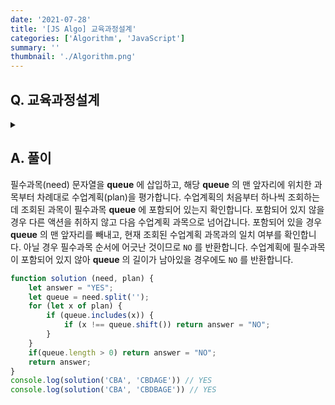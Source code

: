 ```yaml
---
date: '2021-07-28'
title: '[JS Algo] 교육과정설계'
categories: ['Algorithm', 'JavaScript']
summary: ''
thumbnail: './Algorithm.png'
---
```


## Q. 교육과정설계
<details>
<summary></summary>
<div markdown="1">       
알파벳으로 표현되는 과목이 A ~ G 까지 있습니다. 여기서 필수과목이 문자열이 'CBA' 로 주어지면 해당 문자열 순서대로 수업계획을 짜야합니다. 수업계획이 필수과목 순서를 지키면 이후에 그 순서는 상관없습니다. 필수과목을 지켜 수업계획을 짰는지 여부를 결과로 반환해야 합니다.
</div>
</details>


## A. 풀이
필수과목(need) 문자열을 **queue** 에 삽입하고, 해당 **queue** 의 맨 앞자리에 위치한 과목부터 차례대로 수업계획(plan)을 평가합니다. 수업계획의 처음부터 하나씩 조회하는데 조회된 과목이 필수과목 **queue** 에 포함되어 있는지 확인합니다. 포함되어 있지 않을 경우 다른 액션을 취하지 않고 다음 수업계획 과목으로 넘어갑니다. 포함되어 있을 경우 **queue** 의 맨 앞자리를 빼내고, 현재 조회된 수업계획 과목과의 일치 여부를 확인합니다. 아닐 경우 필수과목 순서에 어긋난 것이므로 `NO` 를 반환합니다. 수업계획에 필수과목이 포함되어 있지 않아 **queue** 의 길이가 남아있을 경우에도 `NO` 를 반환합니다.

``` javascript
function solution (need, plan) {
    let answer = "YES";
    let queue = need.split('');
    for (let x of plan) {
        if (queue.includes(x)) {
            if (x !== queue.shift()) return answer = "NO";
        }
    }
    if(queue.length > 0) return answer = "NO";  
    return answer;
}
console.log(solution('CBA', 'CBDAGE')) // YES
console.log(solution('CBA', 'CBDBAGE')) // YES
```
